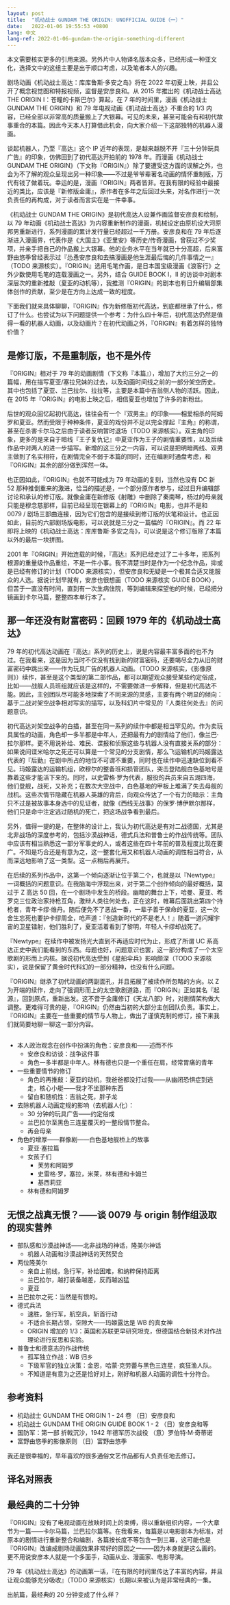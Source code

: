 ```yaml
---
layout: post
title:  "机动战士 GUNDAM THE ORIGIN: UNOFFICIAL GUIDE（一）"
date:   2022-01-06 19:55:53 +0800
lang: 中文
lang-ref: 2022-01-06-gundam-the-origin-something-different
---
```


本文需要核实更多的引用来源。另外片中人物译名版本众多，已经形成一种亚文化，选择文中的这组主要是出于顺口考虑，以及笔者本人的兴趣。

剧场动画《机动战士高达：库库鲁斯·多安之岛》将在 2022 年初夏上映，并且公开了概念视觉图和特报视频，监督是安彦良和。从 2015 年推出的《机动战士高达 THE ORIGIN I：苍瞳的卡斯巴尔》算起，在 7 年的时间里，漫画《机动战士 GUNDAM THE ORIGIN》和 79 年电视动画《机动战士高达》不重合的 1/3 内容，已经全部以非常高的质量搬上了大银幕。可见的未来，甚至可能会有和初代故事重合的本篇。因此今天本人打算借此机会，向大家介绍一下这部独特的机器人漫画。

谈起机器人，乃至『高达』这个 IP 近年的表现，是越来越脱不开『三十分钟玩具广告』的印象，仿佛回到了初代高达开拍前的 1978 年。而漫画《机动战士 GUNDAM THE ORIGIN》（下文称『ORIGIN』）除了要遭受这方面的误解之外，也会为不了解的观众呈现出另一种印象——不过是爷爷辈著名动画的情怀重制版，万代有钱了做着玩。幸运的是，漫画『ORIGIN』两者皆非。在我有限的经验中最接近的类比，应该是『新修版金庸』，原作者在多年之后回过头来，对名作进行一次负责任的再构成，对于读者而言实在是一件幸事。

《机动战士 GUNDAM THE ORIGIN》是初代高达人设兼作画监督安彦良和绘制，以 79 年动画《机动战士高达》为内容重新制作的漫画，机械设定由原机设大河原邦男重新进行，系列漫画的累计发行量已经超过一千万册。安彦良和在 79 年后逐渐进入漫画界，代表作是《大国主》《亚里安》等历史/传奇漫画，曾获过不少奖项，并亲手把自己的作品搬上大银幕。他的业务水平在当年就已十分高超，后来富野由悠季曾经表示过『怂恿安彦良和去搞漫画是他生涯最后悔的几件事情之一』（TODO 来源核实）。『ORIGIN』选用毛笔作画，是日本国宝级漫画《浪客行》之外少数使用毛笔的连载漫画之一。另外，结合 GUIDE BOOK I，II 的访谈中对剧本深层次的重新推敲（夏亚的动机等），我推测『ORIGIN』的剧本也有日升编辑部集体创作的贡献，至少是在方向上达成一致的程度。

下面我们就来具体聊聊，『ORIGIN』作为新修版初代高达，到底都继承了什么，修订了什么。也尝试为以下问题提供一个参考：为什么四十年后，初代高达仍然是值得一看的机器人动画，以及动画片？在初代动画之外，『ORIGIN』有着怎样的独特价值？

## 是修订版，不是重制版，也不是外传

『ORIGIN』相对于 79 年的动画剧情（下文称『本篇』），增加了大约三分之一的篇幅，用在描写夏亚/塞拉兄妹的过去，以及动画时间线之前的一部分架空历史。其中也包括了夏亚、兰巴拉尔、拉拉等，主要是本篇中吉翁侧人物的活跃。因此，在 2015 年『ORIGIN』的电影上映之后，相信夏亚也增加了许多的新粉丝。

后世的观众回忆起初代高达，往往会有一个『双男主』的印象——相爱相杀的阿姆罗和夏亚。然而受限于种种条件，夏亚的戏份并不足以完全撑起『主角』的称谓，甚至在杀害卡尔马之后由于读者反响暂时退场（TODO 来源核实）。双主角的印象，更多的是来自于暗线『王子复仇记』中夏亚作为王子的剧情重要性，以及后续作品中对两人的进一步描写。新增的这三分之一内容，可以说是把明暗两线、双男主做到了名实相符，在剧情完全不弱于本篇的同时，还在编剧时通盘考虑，和『ORIGIN』其余的部分做到浑然一体。

也正因如此，『ORIGIN』也就不可能成为 79 年动画的复刻，当然也没有 DC 新 52 那种推倒重来的激进，恰当的描述是，一个部分原作者参与，经过日升编辑部讨论和承认的修订版。就像金庸在新修版《射雕》中删除了秦南琴，杨过的母亲就只能是穆念慈那样，目前已经呈现在银幕上的『ORIGIN』电影，也并不是和 0079 / 剧场三部曲连接，因为它们包含的是接续到修订版的伏笔和设计。也正因如此，目前的六部剧场版电影，可以说就是三分之一篇幅的『ORIGIN』。而 22 年即将上映的《机动战士高达：库库鲁斯·多安之岛》，可以说是这个修订版除了本篇以外的最后一块拼图。

2001 年『ORIGIN』开始连载的时候，『高达』系列已经走过了二十多年，把系列根源的重量级作品重绘，不是一件小事。我不清楚当时是作为一个纪念作品，抑或是已经有修订的计划（TODO 来源核实），但安彦良和无疑是一个极其合适又能服众的人选。据说计划早就有，安彦也很想画（TODO 来源核实 GUIDE BOOK），但苦于一直没有时间，直到有一次生病住院，等到编辑来探望他的时候，已经把分镜画到卡尔马篇，整整四本单行本了。

## 那一年还没有财富密码：回顾 1979 年的《机动战士高达》

79 年的初代高达动画在『高达』系列的历史上，说是内容最丰富多面的也不为过。在我看来，这是因为当时不仅没有找到新的财富密码，还要竭尽全力从旧的财富密码中跳出来——作为玩具广告的机器人动画。（TODO 来源核实，《影像原则》）续作，甚至是这个类型的第二部作品，都可以期望观众接受某些约定俗成，比如——战舰人员班组就应该是这样的，不需要做进一步解释，但是初代高达不能。因此，主创团队尽可能多地探索了不同来源的灵感，主要有两个明显的倾向：基于二战对架空战争相对写实的描写，以及科幻片中常见的『人类往何处去』的问题意识。

初代高达对架空战争的白描，甚至在同一系列的续作中都是相当罕见的。作为卖玩具属性的动画，角色却一多半都是中年人，还把最有力的剧情给了他们，像兰巴·拉尔那样。更不用说补给、难民、谍报和侦察这些与机器人没有直接关系的部分：如果说间谍米哈尔之死还可以算是一个常见的分支剧情，那么飞运输机的玛姬露达代表的『后勤』在剧中所占的地位不可谓不重要，同时也在续作中迅速缺位到看不见。玛姬露达的运输机组，欧穆尔的整备班和损管团队，突击登陆舰白色基地号是靠着这些才能活下来的。同时，以史雷格·罗为代表，服役的兵员来自五湖四海，他们登舰，战死，又补充；在数次大空战中，白色基地的甲板上堆满了失去母舰的战机。这些次情节隐藏在机器人英雄的背后，向观众传达了一个有力的暗示：主角只不过是被故事本身选中的见证者，就像《西线无战事》的保罗·博伊默尔那样，他们只是命中注定逃过随机的死亡，把这场战争看到最后。

另外，值得一提的是，在整体的设计上，我认为初代高达是有对二战德国，尤其是北非战场的深度参考的，包括沙漠战神话，德式兵法和普鲁士的作战传统等。团队中应该有相当熟悉这一部分军事史的人，或者这些在四十年前的普及程度比现在要广。不知是巧合还是有意为之，这一整套化用又和机器人动画的调性相当符合，从而深远地影响了这一类型。这一点稍后再展开。

在后续的系列作品中，这第一个倾向逐渐让位于第二个，也就是以『Newtype』一词概括的问题意识。在我脑海中浮现出来，对于第二个创作倾向的最好概括，莫过于 Z 高达 50 回，在一个剧场中发生的桥段。幽暗的舞台上下，哈曼、夏亚、希罗克三位政治家持枪互角，激辩人类往何处去，正在这时，帷幕后面跳出第四个持枪者，青年卡缪·维丹。随后便免不了恶战一番，一辈子善于保命的夏亚，这一次舍生忘死也要护卡缪周全，呛声道：『创造新时代的不是老人！』随着一道闪耀宇宙的卫星镭射，他们胜利了，夏亚活着看到了黎明，年轻人卡缪却战死了。

『Newtype』在续作中被发扬光大直到不再适应时代为止，形成了所谓 UC 系高达正史中我们能看到的东西。母题也好，问题意识也罢，这一部分构成了一个太空歌剧的形而上内核。据说初代高达受到《星船伞兵》影响颇深（TODO 来源核实），说是保留了黄金时代科幻的一部分精神，也没有什么问题。

『ORIGIN』继承了初代动画的两副面孔，并且拓展了被续作所忽略的方向。以 Z 为开端的续作，走向了强调形而上的太空歌剧道路，而『ORIGIN』正如其名『起源』，回到原点，重新出发。这不啻于金庸修订《天龙八部》时，对剧情架构做大调整。更难得可贵的是，『ORIGIN』仍然由当初的大部分主创团队负责。事实上，『ORIGIN』主要在一些重要的情节与人物上，做出了谨慎克制的修订，接下来我们就简要地聊一聊这一部分内容。

## 

- 本人政治观念在创作中扮演的角色：安彦良和——述而不作
  - 安彦良和访谈：战争这件事
  - 角色一多半都是中年人。林有德也只是一个重任在肩，经常胃痛的青年
- 一些重要情节的修订
  - 角色的再推敲：夏亚的动机，我爸爸都没打过我——从幽闭恐惧症到逃走，核心小艇——我才不坐那种东西
  - 留白和随机性：吉翁之死，胖子龙
- 去除机器人动画定规的影响（去机器人化）：
  - 30 分钟的玩具广告——约定俗成
  - 兰巴拉尔至黑色三连星覆灭的一整段情节整合。
  - 再会母亲
- 角色的增厚——群像剧——白色基地舰桥上的故事
  - 夏亚·塞拉篇
  - 女孩子们
    - 芙劳和阿姆罗
    - 史雷格·罗，塞拉，米莱，林有德和卡姆兰
    - 基西莉亚
  - 林有德和阿姆罗


## 无恨之战真无恨？——谈 0079 与 origin 制作组汲取的现实营养

- 部队感和沙漠战神话——北非战场的神话，隆美尔神话
  - 机器人动画和沙漠战神话的天然契合
- 两位隆美尔
  - 亲自上前线，急行军，补给困难，和纳粹保持距离
  - 兰巴拉尔，越打装备越差，反而越凶猛
  - 夏亚
- 兰巴拉尔之死：当然是有恨的。
- 德式兵法
  - 速胜，急行军，航空兵，斩首行动
  - 不适合长期占领，空隙大——玛姬露达是 WB 的真女神
  - ORIGIN 增加的 1/3：英国和苏联更早研究坦克，但德国结合新技术对作战理论进行反思和实验。
- 普鲁士和德意志的作战传统
  - 孤军独立作战：WB 归乡
  - 下级军官的独立决策：金恩，哈蒙·克劳蕾与黑色三连星，疯狂渔人队。
  - 不知道是有意为之还是恰好对上，刚好和机器人动画的调性十分符合。


## 参考资料

- 机动战士 GUNDAM THE ORIGIN 1 - 24 卷 （日）安彦良和
- 机动战士 GUNDAM THE ORIGIN GUIDE BOOK 1 - 2 （日）安彦良和等
- 国防军：第一部 折戟沉沙，1942 年德军历次战役 （意）罗伯特·M·奇蒂诺
- 富野由悠季的影像原则 （日）富野由悠季

我还是很幸福的，早年喜欢的很多通俗文艺作品都有人负责任地去修订。


## 译名对照表




## 最经典的二十分钟

『ORIGIN』没有了电视动画在放映时间上的束缚，得以重新组织内容，一个大章节为一篇——卡尔马篇，兰巴拉尔篇等。在我看来，每篇是以电影剧本为标准，对原本的剧情进行重新整合和编剧，各篇按长度不等包含一到三幕，这可能也是『ORIGIN』改编成剧场动画效果非常好的原因之一——因为本身就是这么画的。更不用说安彦本人就是一个多面手，动画从业、漫画家、电影导演。

79 年《机动战士高达》的动画第一话，『在有限的时间里传达了丰富的内容，并且让观众能够充分吸收』（TODO 来源核实）长期以来被认为是非常经典的一集。

出航篇，最经典的 20 分钟变成了什么样？

